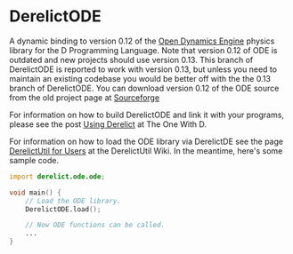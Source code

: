 DerelictODE
===========

A dynamic binding to version 0.12 of the [Open Dynamics Engine][1] physics library for the D Programming Language. Note that version 0.12 of ODE is outdated and new projects should use version 0.13. This branch of DerelictODE is reported to work with version 0.13, but unless you need to maintain an existing codebase you would be better off with the the 0.13 branch of DerelictODE. You can download version 0.12 of the ODE source from the old project page at [Sourceforge][4]

For information on how to build DerelictODE and link it with your programs, please see the post [Using Derelict][2] at The One With D.

For information on how to load the ODE library via DerelictDE see the page [DerelictUtil for Users][3] at the DerelictUtil Wiki. In the meantime, here's some sample code.

```D
import derelict.ode.ode;

void main() {
    // Load the ODE library.
    DerelictODE.load();

    // Now ODE functions can be called.
    ...
}
```

[1]: http://www.ode.org/
[2]: http://dblog.aldacron.net/derelict-help/using-derelict/
[3]: https://github.com/DerelictOrg/DerelictUtil/wiki/DerelictUtil-for-Users
[4]: http://sourceforge.net/projects/opende/files/ODE/0.12/
